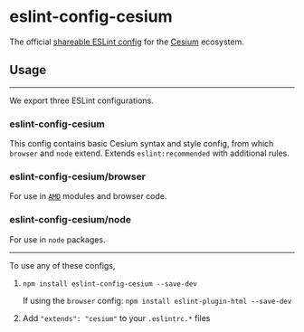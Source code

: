 # eslint-config-cesium

The official [shareable ESLint config](http://eslint.org/docs/developer-guide/shareable-configs) for the [Cesium](https://cesium.com/) ecosystem.

## Usage

---

We export three ESLint configurations.

### eslint-config-cesium

This config contains basic Cesium syntax and style config, from which `browser` and `node` extend. Extends `eslint:recommended` with additional rules.

### eslint-config-cesium/browser

For use in [`AMD`](http://requirejs.org/docs/whyamd.html) modules and browser code.

### eslint-config-cesium/node

For use in `node` packages.

---

To use any of these configs,

1. `npm install eslint-config-cesium --save-dev`

   If using the `browser` config: `npm install eslint-plugin-html --save-dev`

2. Add `"extends": "cesium"` to your `.eslintrc.*` files
